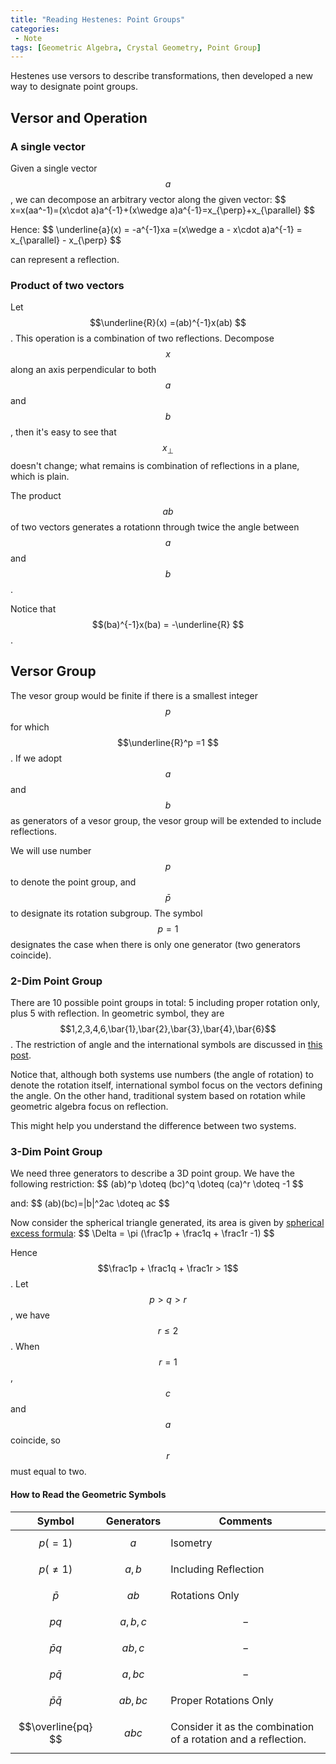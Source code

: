 ```yaml
---
title: "Reading Hestenes: Point Groups"
categories: 
 - Note
tags: [Geometric Algebra, Crystal Geometry, Point Group]
---
```

Hestenes use versors to describe transformations, then developed a new way to designate point groups. 

<!-- more -->

## Versor and Operation

### A single vector
Given a single vector $$a$$, we can decompose an arbitrary vector along the given vector:
\$$
x=x(aa^-1)=(x\cdot a)a^{-1}+(x\wedge a)a^{-1}=x_{\perp}+x_{\parallel}
$$

Hence:
\$$
\underline{a}(x) = -a^{-1}xa =(x\wedge a - x\cdot a)a^{-1} = x_{\parallel} - x_{\perp}
$$

can represent a reflection.

<!-- more --> 

### Product of two vectors

Let $$\underline{R}(x) =(ab)^{-1}x(ab) $$. This operation is a combination of two reflections. Decompose $$x$$ along an axis perpendicular to both $$a$$ and $$b$$, then it's easy to see that $$x_{\perp}$$ doesn't change; what remains is combination of reflections in a plane, which is plain.

The product $$ab$$ of two vectors generates a rotationn through twice the angle between $$a$$ and $$b$$.

Notice that $$(ba)^{-1}x(ba) = -\underline{R} $$.

## Versor Group

The vesor group would be finite if there is a smallest integer $$p$$ for which $$\underline{R}^p =1 $$. If we adopt $$a$$ and $$b$$ as generators of a vesor group, the vesor group will be extended to include reflections.

We will use number $$p$$ to denote the point group, and $$\bar{p}$$ to designate its rotation subgroup. The symbol $$p=1$$ designates the case when there is only one generator (two generators coincide).

### 2-Dim Point Group
There are 10 possible point groups in total: 5 including proper rotation only, plus 5 with reflection. In geometric symbol, they are $$1,2,3,4,6,\bar{1},\bar{2},\bar{3},\bar{4},\bar{6}$$. The restriction of angle and the international symbols are discussed in [this post](https://peance.github.io/note/2020/02/07/crystal-geom-01/).

Notice that, although both systems use numbers (the angle of rotation) to denote the rotation itself, international symbol focus on the vectors defining the angle. On the other hand, traditional system based on rotation while geometric algebra focus on reflection.

This might help you understand the difference between two systems.

### 3-Dim Point Group

We need three generators to describe a 3D point group. We have the following restriction: 
 \$$ 
 (ab)^p \doteq (bc)^q \doteq (ca)^r \doteq -1 
 $$

and:
\$$
(ab)(bc)=|b|^2ac \doteq ac 
$$

Now consider the spherical triangle generated, its area is given by [spherical excess formula](http://mathworld.wolfram.com/SphericalExcess.html):
\$$ \Delta = \pi (\frac1p + \frac1q + \frac1r -1) $$

Hence $$\frac1p + \frac1q + \frac1r > 1$$. Let $$p>q>r$$, we have $$r\leq 2$$. When $$r=1$$, $$c $$ and $$a$$ coincide, so $$r$$ must equal to two.

#### How to Read the Geometric Symbols

| Symbol | Generators | Comments |
|:--:|:--:|--|
|$$p(=1) $$|$$a $$| Isometry |
|$$p(\neq 1) $$|$$a,b $$|Including Reflection|
|$$\bar{p} $$|$$ab $$|Rotations Only|
|$$pq $$|$$a,b,c $$| $$-$$|
|$$\bar{p}q $$|$$ab,c $$| $$-$$|
|$$p\bar{q} $$|$$a,bc $$|$$-$$ |
|$$\bar{p}\bar{q} $$|$$ab,bc $$|Proper Rotations Only|
|$$\overline{pq} $$|$$abc $$|Consider it as the combination of a rotation and a reflection.| 
